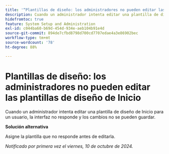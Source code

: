 ```yaml
---
title: '“Plantillas de diseño: los administradores no pueden editar las plantillas de diseño de Inicio”'
description: Cuando un administrador intenta editar una plantilla de diseño de Inicio para un usuario, la interfaz no responde y los cambios no se pueden guardar.
hidefromtoc: true
feature: System Setup and Administration
exl-id: c044ba60-b69d-454d-934e-aeb104b91e4d
source-git-commit: 894de7cfbd8798d700cd7707edae4a3e86902bec
workflow-type: tm+mt
source-wordcount: '78'
ht-degree: 88%

---
```


# Plantillas de diseño: los administradores no pueden editar las plantillas de diseño de Inicio

Cuando un administrador intenta editar una plantilla de diseño de Inicio para un usuario, la interfaz no responde y los cambios no se pueden guardar.

**Solución alternativa**

Asigne la plantilla que no responde antes de editarla.

_Notificado por primera vez el viernes, 10 de octubre de 2024._
